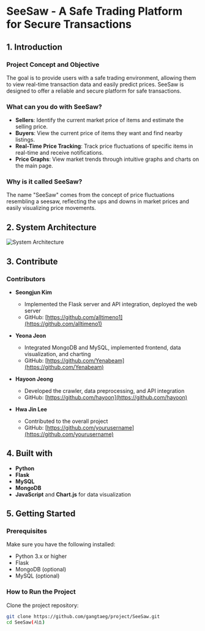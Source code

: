 # SeeSaw - A Safe Trading Platform for Secure Transactions

## 1. Introduction

### Project Concept and Objective
The goal is to provide users with a safe trading environment, allowing them to view real-time transaction data and easily predict prices. SeeSaw is designed to offer a reliable and secure platform for safe transactions.

### What can you do with SeeSaw?
  - **Sellers**: Identify the current market price of items and estimate the selling price.
  - **Buyers**: View the current price of items they want and find nearby listings.
  - **Real-Time Price Tracking**: Track price fluctuations of specific items in real-time and receive notifications.
  - **Price Graphs**: View market trends through intuitive graphs and charts on the main page.

### Why is it called SeeSaw?
The name "SeeSaw" comes from the concept of price fluctuations resembling a seesaw, reflecting the ups and downs in market prices and easily visualizing price movements.

## 2. System Architecture
![System Architecture](https://user-images.githubusercontent.com/72847093/101735679-91af6b80-3b05-11eb-972b-97d421deff0e.PNG)

## 3. Contribute

### Contributors

- **Seongjun Kim**  
  - Implemented the Flask server and API integration, deployed the web server  
  - GitHub: [https://github.com/alltimeno1](https://github.com/alltimeno1)

- **Yeona Jeon**  
  - Integrated MongoDB and MySQL, implemented frontend, data visualization, and charting  
  - GitHub: [https://github.com/Yenabeam](https://github.com/Yenabeam)

- **Hayoon Jeong**  
  - Developed the crawler, data preprocessing, and API integration  
  - GitHub: [https://github.com/hayoon](https://github.com/hayoon)

- **Hwa Jin Lee**  
  - Contributed to the overall project  
  - GitHub: [https://github.com/yourusername](https://github.com/yourusername)

## 4. Built with

- **Python**
- **Flask**
- **MySQL**
- **MongoDB**
- **JavaScript** and **Chart.js** for data visualization

## 5. Getting Started

### Prerequisites
Make sure you have the following installed:
- Python 3.x or higher
- Flask
- MongoDB (optional)
- MySQL (optional)

### How to Run the Project

Clone the project repository:

```bash
git clone https://github.com/gangtaeg/project/SeeSaw.git
cd SeeSaw(시소)